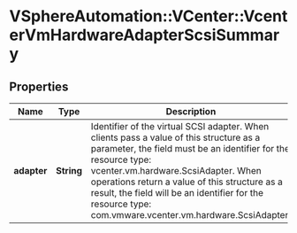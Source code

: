 # VSphereAutomation::VCenter::VcenterVmHardwareAdapterScsiSummary

## Properties
Name | Type | Description | Notes
------------ | ------------- | ------------- | -------------
**adapter** | **String** | Identifier of the virtual SCSI adapter. When clients pass a value of this structure as a parameter, the field must be an identifier for the resource type: vcenter.vm.hardware.ScsiAdapter. When operations return a value of this structure as a result, the field will be an identifier for the resource type: com.vmware.vcenter.vm.hardware.ScsiAdapter. | [optional] 


